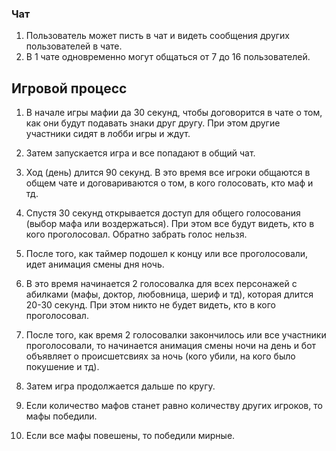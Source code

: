 
### Чат

1. Пользователь может писть в чат и видеть сообщения других пользователей в чате.
2. В 1 чате одновременно могут общаться от 7 до 16 пользователей.




## Игровой процесс

 
1.  В начале игры мафии да 30 секунд, чтобы договорится в чате о том, как они будут подавать знаки друг другу. При этом другие участники сидят в лобби игры и ждут.

2. Затем запускается игра и все попадают в общий чат.

3. Ход (день) длится 90 секунд. В это время все игроки общаются в общем чате и договариваются о том, в кого голосовать, кто маф и тд.

4. Спустя 30 секунд открывается доступ для общего голосования (выбор мафа или воздержаться). При этом все будут видеть, кто в кого проголосовал. Обратно забрать голос нельзя.

5. После того, как таймер подошел к концу или все проголосовали, идет анимация смены дня ночь.

6. В это время начинается 2 голосовалка для всех персонажей с абилками (мафы, доктор, любовница, шериф и тд), которая длится 20-30 секунд.  При этом никто не будет видеть, кто в кого проголосовал.

7. После того, как время 2 голосовалки закончилось или все участники проголосовали, то начинается анимация смены ночи на день и бот объявляет о происшетсвиях за ночь (кого убили, на кого было покушение и тд).

8. Затем игра продолжается дальше по кругу.

9. Если количество мафов станет равно количеству других игроков, то мафы победили.

10. Если все мафы повешены, то победили мирные.
 
 
